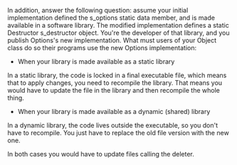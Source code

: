 In addition, answer the following question: assume your initial implementation defined the s_options static data member, and is made available in a software library. The modified implementation defines a static Destructor s_destructor object. You're the developer of that library, and you publish Options's new implementation. What must users of your Object class do so their programs use the new Options implementation:
* When your library is made available as a static library

In a static library, the code is locked in a final executable file, which means that to apply changes, you need to recompile the library. That means you would have to update the file in the library and then recompile the whole thing.
* When your library is made available as a dynamic (shared) library 

In a dynamic library, the code lives outside the executable, so you don't have to recompile. You just have to replace the old file version with the new one.

In both cases you would have to update files calling the deleter.

